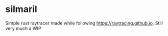 # silmaril
Simple rust raytracer made while following https://raytracing.github.io. Still very much a WIP

